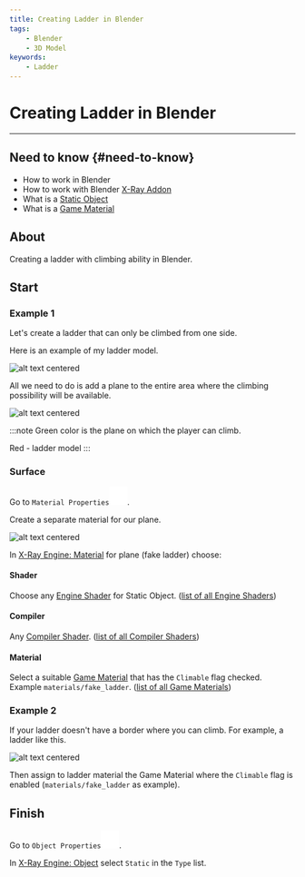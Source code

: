```yaml
---
title: Creating Ladder in Blender
tags:
    - Blender
    - 3D Model
keywords:
    - Ladder
---
```


# Creating Ladder in Blender

___

## Need to know {#need-to-know}

- How to work in Blender
- How to work with Blender [X-Ray Addon](../../modding-tools/blender/README.mdx)
- What is a [Static Object](../../glossary/glossary.html#static-object)
- What is a [Game Material](../../glossary/glossary.html#game-material)

## About

Creating a ladder with climbing ability in Blender.

## Start

### Example 1

Let's create a ladder that can only be climbed from one side.

Here is an example of my ladder model.

![alt text centered](assets/images/creating-ladder-in-blender-model-example-1.png)

All we need to do is add a plane to the entire area where the climbing possibility will be available.

![alt text centered](assets/images/creating-ladder-in-blender-plane.png)

:::note
Green color is the plane on which the player can climb.

Red - ladder model
:::

### Surface

Go to `Material Properties`![Material Properties svg-icon](../../../static/icons/blender/material.svg).

Create a separate material for our plane.

![alt text centered](assets/images/creating-ladder-in-blender-material.png)

In [X-Ray Engine: Material](../../modding-tools/blender/addon-panels/panel-material.md) for plane (fake ladder) choose:

#### Shader

Choose any [Engine Shader](../../glossary/glossary.html#engine-shader) for Static Object. ([list of all Engine Shaders](../../references/shaders/engine-shaders-list.md))

#### Compiler

Any [Compiler Shader](../../glossary/glossary.html#compiler-shader). ([list of all Compiler Shaders](../../references/shaders/compiler-shaders-list.md))

#### Material

Select a suitable [Game Material](../../glossary/glossary.html#game-material) that has the `Climable` flag checked. Example `materials/fake_ladder`. ([list of all Game Materials](../../references/materials/materials-list.md))

### Example 2

If your ladder doesn't have a border where you can climb. For example, a ladder like this.

![alt text centered](assets/images/creating-ladder-in-blender-example-2.png)

Then assign to ladder material the Game Material where the `Climable` flag is enabled (`materials/fake_ladder` as example).

## Finish

Go to `Object Properties`![Object Properties svg-icon](../../../static/icons/blender/object-data.svg).

In [X-Ray Engine: Object](../../modding-tools/blender/addon-panels/panel-object.md) select `Static` in the `Type` list.

